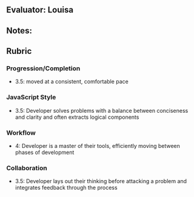 ## Evaluator: Louisa

## Notes:

## Rubric

### Progression/Completion

* 3.5: moved at a consistent, comfortable pace

### JavaScript Style

* 3.5: Developer solves problems with a balance between conciseness and clarity and often extracts logical components

### Workflow

* 4: Developer is a master of their tools, efficiently moving between phases of development

### Collaboration

* 3.5: Developer lays out their thinking before attacking a problem and integrates feedback through the process
